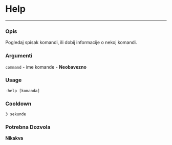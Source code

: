 # Help
---
### Opis
Pogledaj spisak komandi, ili dobij informacije o nekoj komandi.
### Argumenti
`command` - ime komande - **Neobavezno**
### Usage
```
-help [komanda]
```
### Cooldown
`3 sekunde`
### Potrebna Dozvola
**Nikakva**
